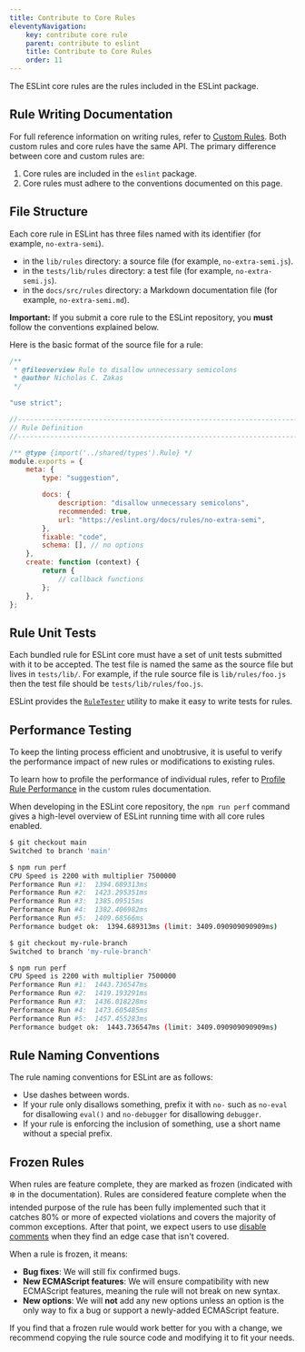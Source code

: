 ```yaml
---
title: Contribute to Core Rules
eleventyNavigation:
    key: contribute core rule
    parent: contribute to eslint
    title: Contribute to Core Rules
    order: 11
---
```


The ESLint core rules are the rules included in the ESLint package.

## Rule Writing Documentation

For full reference information on writing rules, refer to [Custom Rules](../extend/custom-rules). Both custom rules and core rules have the same API. The primary difference between core and custom rules are:

1. Core rules are included in the `eslint` package.
1. Core rules must adhere to the conventions documented on this page.

## File Structure

Each core rule in ESLint has three files named with its identifier (for example, `no-extra-semi`).

-   in the `lib/rules` directory: a source file (for example, `no-extra-semi.js`).
-   in the `tests/lib/rules` directory: a test file (for example, `no-extra-semi.js`).
-   in the `docs/src/rules` directory: a Markdown documentation file (for example, `no-extra-semi.md`).

**Important:** If you submit a core rule to the ESLint repository, you **must** follow the conventions explained below.

Here is the basic format of the source file for a rule:

```js
/**
 * @fileoverview Rule to disallow unnecessary semicolons
 * @author Nicholas C. Zakas
 */

"use strict";

//------------------------------------------------------------------------------
// Rule Definition
//------------------------------------------------------------------------------

/** @type {import('../shared/types').Rule} */
module.exports = {
	meta: {
		type: "suggestion",

		docs: {
			description: "disallow unnecessary semicolons",
			recommended: true,
			url: "https://eslint.org/docs/rules/no-extra-semi",
		},
		fixable: "code",
		schema: [], // no options
	},
	create: function (context) {
		return {
			// callback functions
		};
	},
};
```

## Rule Unit Tests

Each bundled rule for ESLint core must have a set of unit tests submitted with it to be accepted. The test file is named the same as the source file but lives in `tests/lib/`. For example, if the rule source file is `lib/rules/foo.js` then the test file should be `tests/lib/rules/foo.js`.

ESLint provides the [`RuleTester`](../integrate/nodejs-api#ruletester) utility to make it easy to write tests for rules.

## Performance Testing

To keep the linting process efficient and unobtrusive, it is useful to verify the performance impact of new rules or modifications to existing rules.

To learn how to profile the performance of individual rules, refer to [Profile Rule Performance](../extend/custom-rules#profile-rule-performance) in the custom rules documentation.

When developing in the ESLint core repository, the `npm run perf` command gives a high-level overview of ESLint running time with all core rules enabled.

```bash
$ git checkout main
Switched to branch 'main'

$ npm run perf
CPU Speed is 2200 with multiplier 7500000
Performance Run #1:  1394.689313ms
Performance Run #2:  1423.295351ms
Performance Run #3:  1385.09515ms
Performance Run #4:  1382.406982ms
Performance Run #5:  1409.68566ms
Performance budget ok:  1394.689313ms (limit: 3409.090909090909ms)

$ git checkout my-rule-branch
Switched to branch 'my-rule-branch'

$ npm run perf
CPU Speed is 2200 with multiplier 7500000
Performance Run #1:  1443.736547ms
Performance Run #2:  1419.193291ms
Performance Run #3:  1436.018228ms
Performance Run #4:  1473.605485ms
Performance Run #5:  1457.455283ms
Performance budget ok:  1443.736547ms (limit: 3409.090909090909ms)
```

## Rule Naming Conventions

The rule naming conventions for ESLint are as follows:

-   Use dashes between words.
-   If your rule only disallows something, prefix it with `no-` such as `no-eval` for disallowing `eval()` and `no-debugger` for disallowing `debugger`.
-   If your rule is enforcing the inclusion of something, use a short name without a special prefix.

## Frozen Rules

When rules are feature complete, they are marked as frozen (indicated with ❄️ in the documentation). Rules are considered feature complete when the intended purpose of the rule has been fully implemented such that it catches 80% or more of expected violations and covers the majority of common exceptions. After that point, we expect users to use [disable comments](../use/configure/rules#using-configuration-comments-1) when they find an edge case that isn't covered.

When a rule is frozen, it means:

-   **Bug fixes**: We will still fix confirmed bugs.
-   **New ECMAScript features**: We will ensure compatibility with new ECMAScript features, meaning the rule will not break on new syntax.
-   **New options**: We will **not** add any new options unless an option is the only way to fix a bug or support a newly-added ECMAScript feature.

If you find that a frozen rule would work better for you with a change, we recommend copying the rule source code and modifying it to fit your needs.

